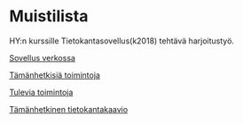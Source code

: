 # Muistilista

HY:n kurssille Tietokantasovellus(k2018) tehtävä harjoitustyö.


[Sovellus verkossa](https://unohtelijan-muistilista.herokuapp.com/)


[Tämänhetkisiä toimintoja](/documentation/User_stories.md)


[Tulevia toimintoja](/documentation/Coming.md)


[Tämänhetkinen tietokantakaavio](/documentation/Database.png)
